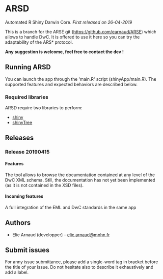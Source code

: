 # ARSD
Automated R Shiny Darwin Core.
_First released on 26-04-2019_

This is a branch for the ARSE git (https://github.com/earnaud/ARSE) which allows to handle DwC. It is offered to use it here so you can try the adaptability of the ARS* protocol.

**Any suggestion is welcome, feel free to contact the dev !**

## Running ARSD
You can launch the app through the 'main.R' script (shinyApp/main.R). The supported features and expected behaviors are described below.

### Required libraries

ARSD require two libraries to perform:
* [shiny](https://shiny.rstudio.com/)
* [shinyTree](https://github.com/shinyTree/shinyTree)

## Releases

### Release 20190415

#### Features
The tool allows to browse the documentation contained at any level of the DwC XML schema. Still, the documentation has not yet been implemented (as it is not contained in the XSD files). 

#### Incoming features
A full integration of the EML and DwC standards in the same app

## Authors
* Elie Arnaud (developper) - elie.arnaud@mnhn.fr

## Submit issues
For anny issue submittance, please add a single-word tag in bracket before the title of your issue. Do not hesitate also to describe it exhaustively and add a label.
